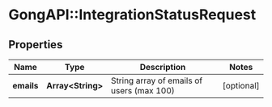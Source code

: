 # GongAPI::IntegrationStatusRequest

## Properties
Name | Type | Description | Notes
------------ | ------------- | ------------- | -------------
**emails** | **Array&lt;String&gt;** | String array of emails of users (max 100) | [optional] 

